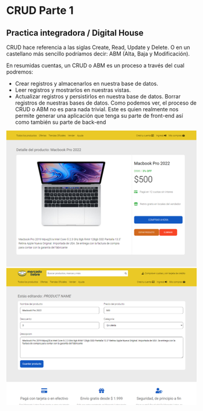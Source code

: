 # CRUD Parte 1 
## Practica integradora / Digital House
CRUD hace referencia a las siglas Create, Read, Update y Delete. O en un castellano más sencillo podríamos decir: ABM (Alta, Baja y Modificación).

En resumidas cuentas, un CRUD o ABM es un proceso a través del cual podremos:

 - Crear registros y almacenarlos en nuestra base de datos.
 - Leer registros y mostrarlos en nuestras vistas.
 - Actualizar registros y persistirlos en nuestra base de datos.
Borrar registros de nuestras bases de datos.
Como podemos ver, el proceso de CRUD o ABM no es para nada trivial. Este es quien realmente nos permite generar una aplicación que tenga su parte de front-end así como también su parte de back-end

<img src="https://github.com/YonPalac1/CRUD_Express/blob/master/preview/img.png">
<img src="https://github.com/YonPalac1/CRUD_Express/blob/master/preview/img2.png">

